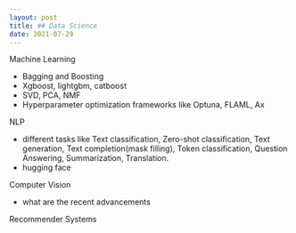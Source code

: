 ```yaml
---
layout: post
title: ## Data Science
date: 2021-07-29
---
```


Machine Learning
 - Bagging and Boosting
 - Xgboost, lightgbm, catboost
 - SVD, PCA, NMF
 - Hyperparameter optimization frameworks like Optuna, FLAML, Ax
 
NLP
- different tasks like Text classification, Zero-shot classification, Text generation, Text completion(mask filling), Token classification, Question Answering, Summarization, Translation.
- hugging face

Computer Vision
- what are the recent advancements

Recommender Systems
